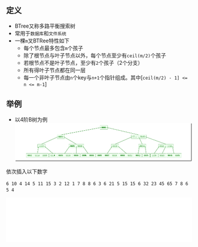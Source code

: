 ## 定义
- BTree又称多路平衡搜索树
- 常用于`数据库`和`文件系统`
- 一棵`m`叉BTRee特性如下
  - 每个节点最多包含`m`个孩子
  - 除了根节点与叶子节点以外，每个节点至少有`ceil(m/2)`个孩子
  - 若根节点不是叶子节点，至少有`2`个孩子（2个分支）
  - 所有得叶子节点都在同一层
  - 每一个非叶子节点由`n`个key与`n+1`个指针组成。其中[`ceil(m/2) - 1] <= n <= m-1`]

## 举例
- 以4阶B树为例
  ![](/others/pictures/m4btree.png)

依次插入以下数字

`6 10 4 14 5 11 15 3 2 12 1 7 8 8 6 3 6 21 5 15 15 6 32 23 45 65 7 8 6 5 4`

![](/others/pictures/m4btree_progress.gif)